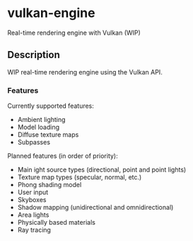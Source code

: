 # vulkan-engine
Real-time rendering engine with Vulkan (WIP)

## Description
WIP real-time rendering engine using the Vulkan API.
### Features
Currently supported features:
- Ambient lighting
- Model loading
- Diffuse texture maps
- Subpasses

Planned features (in order of priority):
- Main ight source types (directional, point and point lights)
- Texture map types (specular, normal, etc.)
- Phong shading model
- User input
- Skyboxes
- Shadow mapping (unidirectional and omnidirectional)
- Area lights
- Physically based materials
- Ray tracing
